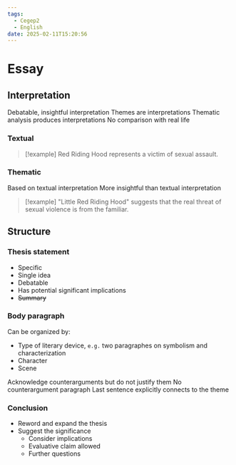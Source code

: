 ```yaml
---
tags:
  - Cegep2
  - English
date: 2025-02-11T15:20:56
---
```


# Essay

## Interpretation

Debatable, insightful interpretation
Themes are interpretations
Thematic analysis produces interpretations
No comparison with real life

### Textual

> [!example] Red Riding Hood represents a victim of sexual assault.

### Thematic

Based on textual interpretation
More insightful than textual interpretation

> [!example] "Little Red Riding Hood" suggests that the real threat of sexual violence is from the familiar.

## Structure

### Thesis statement

- Specific
- Single idea
- Debatable
- Has potential significant implications
- ~~Summary~~

### Body paragraph

Can be organized by:

- Type of literary device, `e.g.` two paragraphes on symbolism and characterization
- Character
- Scene

Acknowledge counterarguments but do not justify them
No counterargument paragraph
Last sentence explicitly connects to the theme

### Conclusion

- Reword and expand the thesis
- Suggest the significance
	- Consider implications
	- Evaluative claim allowed
	- Further questions
